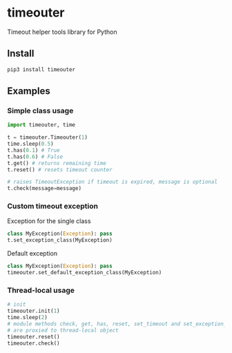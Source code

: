 # timeouter

Timeout helper tools library for Python

## Install

```python
pip3 install timeouter
```

## Examples

### Simple class usage

```python
import timeouter, time

t = timeouter.Timeouter(1)
time.sleep(0.5)
t.has(0.1) # True
t.has(0.6) # False
t.get() # returns remaining time
t.reset() # resets timeout counter

# raises TimeoutException if timeout is expired, message is optional
t.check(message=message)
```

### Custom timeout exception

Exception for the single class

```python
class MyException(Exception): pass
t.set_exception_class(MyException)
```

Default exception

```python
class MyException(Exception): pass
timeouter.set_default_exception_class(MyException)
```

### Thread-local usage

```python
# init
timeouter.init(1)
time.sleep(2)
# module methods check, get, has, reset, set_timeout and set_exception_class
# are proxied to thread-local object
timeouter.reset()
timeouter.check()
```
